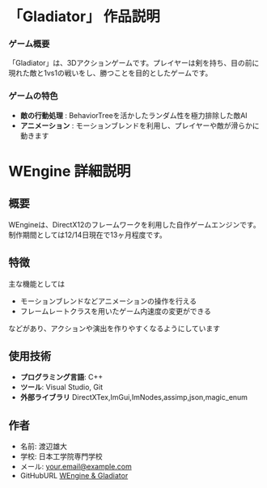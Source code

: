 # 「Gladiator」 作品説明

### ゲーム概要
「Gladiator」は、3Dアクションゲームです。プレイヤーは剣を持ち、目の前に現れた敵と1vs1の戦いをし、勝つことを目的としたゲームです。

### ゲームの特色
- **敵の行動処理** : BehaviorTreeを活かしたランダム性を極力排除した敵AI
- **アニメーション** : モーションブレンドを利用し、プレイヤーや敵が滑らかに動きます

# WEngine 詳細説明

## 概要
WEngineは、DirectX12のフレームワークを利用した自作ゲームエンジンです。
制作期間としては12/14日現在で13ヶ月程度です。

## 特徴
主な機能としては
- モーションブレンドなどアニメーションの操作を行える
- フレームレートクラスを用いたゲーム内速度の変更ができる

などがあり、アクションや演出を作りやすくなるようにしています

## 使用技術
- **プログラミング言語**: C++
- **ツール**: Visual Studio, Git
- **外部ライブラリ** DirectXTex,ImGui,ImNodes,assimp,json,magic_enum


## 作者
- 名前: 渡辺雄大
- 学校: 日本工学院専門学校
- メール: your.email@example.com
-  GitHubURL [WEngine & Gladiator](https://github.com/canon1002/WEngine)

